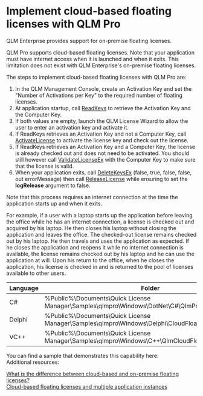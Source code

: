 # Implement cloud-based floating licenses with QLM Pro

QLM Enterprise provides support for on-premise floating licenses.

QLM Pro supports cloud-based floating licenses. Note that your application must have internet access when it is launched and when it exits. This limitation does not exist with QLM Enterprise's on-premise floating licenses.

The steps to implement cloud-based floating licenses with QLM Pro are:

1. In the QLM Management Console, create an Activation Key and set the "Number of Activations per Key" to the required number of floating licenses.
2. At application startup, call [ReadKeys](../../api-reference/qlmlicense/client-side-methods/readkeys.md) to retrieve the Activation Key and the Computer Key.
3. If both values are empty, launch the QLM License Wizard to allow the user to enter an activation key and activate it.
4. If ReadKeys retrieves an Activation Key and not a Computer Key, call [ActivateLicense](../../api-reference/qlmlicense/application-methods/activatelicense.md) to activate the license key and check out the license.
5. If ReadKeys retrieves an Activation Key and a Computer Key, the license is already checked out and does not need to be activated. You should still however call [ValidateLicenseEx](../../api-reference/qlmlicense/client-side-methods/validatelicenseex.md) with the Computer Key to make sure that the license is valid.
6. When your application exits, call [DeleteKeysEx](../../api-reference/qlmlicense/client-side-methods/deletekeysex.md) (false, true, false, false, out errorMessage) then call [ReleaseLicense](../../api-reference/qlmlicense/application-methods/releaselicense.md) while ensuring to set the **logRelease** argument to false.

Note that this process requires an internet connection at the time the application starts up and when it exits.

For example, if a user with a laptop starts up the application before leaving the office while he has an internet connection, a license is checked out and acquired by his laptop. He then closes his laptop without closing the application and leaves the office. The checked-out license remains checked out by his laptop. He then travels and uses the application as expected. If he closes the application and reopens it while no internet connection is available, the license remains checked out by his laptop and he can use the application at will. Upon his return to the office, when he closes the application, his license is checked in and is returned to the pool of licenses available to other users.

| Language | Folder                                                                                            |
| -------- | ------------------------------------------------------------------------------------------------- |
| C#       | %Public%\Documents\Quick License Manager\Samples\qlmpro\Windows\DotNet\C#\QlmProFloatingLicense   |
| Delphi   | %Public%\Documents\Quick License Manager\Samples\qlmpro\Windows\Delphi\CloudFloatingLicenseSample |
| VC++     | %Public%\Documents\Quick License Manager\Samples\qlmpro\Windows\C++\QlmCloudFloatingLicenseSample |

You can find a sample that demonstrates this capability here:\
Additional resources:

[What is the difference between cloud-based and on-premise floating licenses?](../../faq/what-is-the-difference-between-cloud-based-and-on-premise-floating-licenses.md)\
[Cloud-based floating licenses and multiple application instances](cloud-based-floating-licenses-and-multiple-application-instances.md)
